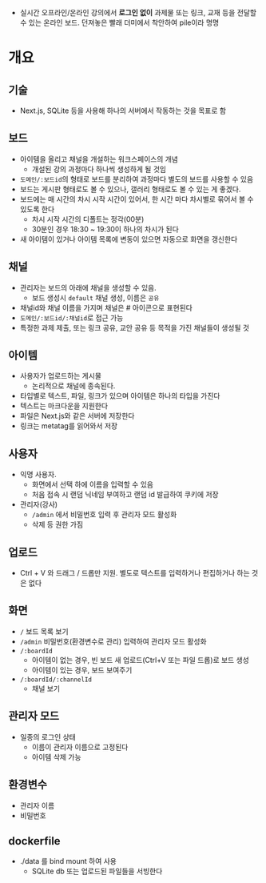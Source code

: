 - 실시간 오프라인/온라인 강의에서 **로그인 없이** 과제물 또는 링크, 교재 등을 전달할 수 있는 온라인 보드. 던져놓은 빨래 더미에서 착안하여 pile이라 명명

# 개요

## 기술

- Next.js, SQLite 등을 사용해 하나의 서버에서 작동하는 것을 목표로 함

## 보드

- 아이템을 올리고 채널을 개설하는 워크스페이스의 개념
	- 개설된 강의 과정마다 하나씩 생성하게 될 것임
- `도메인/:보드id`의 형태로 보드를 분리하여 과정마다 별도의 보드를 사용할 수 있음
- 보드는 게시판 형태로도 볼 수 있으나, 갤러리 형태로도 볼 수 있는 게 좋겠다.
- 보드에는 매 시간의 차시 시작 시간이 있어서, 한 시간 마다 차시별로 묶어서 볼 수 있도록 한다
	- 차시 시작 시간의 디폴트는 정각(00분)
	- 30분인 경우 18:30 ~ 19:30이 하나의 차시가 된다
- 새 아이템이 있거나 아이템 목록에 변동이 있으면 자동으로 화면을 갱신한다

## 채널

- 관리자는 보드의 아래에 채널을 생성할 수 있음.
	- 보드 생성시 `default` 채널 생성, 이름은 `공유`
- 채널id와 채널 이름을 가지며 채널은 # 아이콘으로 표현된다
- `도메인/:보드id/:채널id`로 접근 가능
- 특정한 과제 제출, 또는 링크 공유, 교안 공유 등 목적을 가진 채널들이 생성될 것

## 아이템

- 사용자가 업로드하는 게시물
	- 논리적으로 채널에 종속된다.
- 타입별로 텍스트, 파일, 링크가 있으며 아이템은 하나의 타입을 가진다
- 텍스트는 마크다운을 지원한다
- 파일은 Next.js와 같은 서버에 저장한다
- 링크는 metatag를 읽어와서 저장

## 사용자

- 익명 사용자.
	- 화면에서 선택 하에 이름을 입력할 수 있음
	- 처음 접속 시 랜덤 닉네임 부여하고 랜덤 id 발급하여 쿠키에 저장
- 관리자(강사)
	- `/admin` 에서 비밀번호 입력 후 관리자 모드 활성화
	- 삭제 등 권한 가짐

## 업로드

- Ctrl + V 와 드래그 / 드롭만 지원. 별도로 텍스트를 입력하거나 편집하거나 하는 것은 없다

## 화면

- `/` 보드 목록 보기
- `/admin` 비밀번호(환경변수로 관리) 입력하여 관리자 모드 활성화
- `/:boardId`
	- 아이템이 없는 경우, 빈 보드 새 업로드(Ctrl+V 또는 파일 드롭)로 보드 생성
	- 아이템이 있는 경우, 보드 보여주기
- `/:boardId/:channelId`
	- 채널 보기

## 관리자 모드

- 일종의 로그인 상태
	- 이름이 관리자 이름으로 고정된다
	- 아이템 삭제 가능

## 환경변수

- 관리자 이름
- 비밀번호

## dockerfile

- ./data 를 bind mount 하여 사용
	- SQLite db 또는 업로드된 파일들을 서빙한다